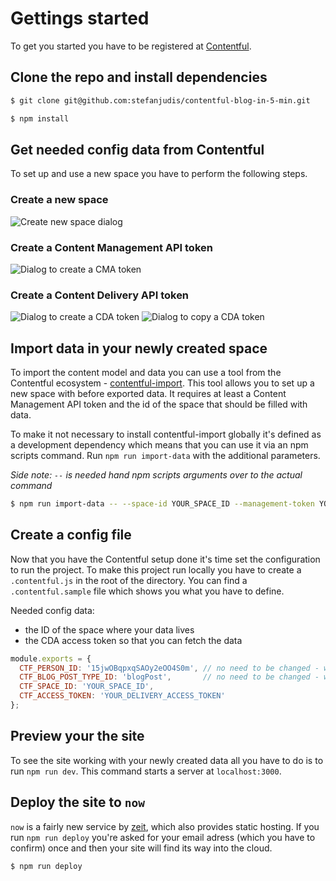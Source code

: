 # Gettings started

To get you started you have to be registered at [Contentful](https://www.contentful.com).

## Clone the repo and install dependencies

```bash
$ git clone git@github.com:stefanjudis/contentful-blog-in-5-min.git

$ npm install
```

## Get needed config data from Contentful

To set up and use a new space you have to perform the following steps.

### Create a new space

![Create new space dialog](./login.png "Create new space dialog")

### Create a Content Management API token

![Dialog to create a CMA token](./cma-token.png "Dialog to create a CMA token")

### Create a Content Delivery API token

![Dialog to create a CDA token](./cda-create-token.png "Dialog to create a CDA token")
![Dialog to copy a CDA token](./cda-copy-token.png "Dialog to copy a CDA token")

## Import data in your newly created space

To import the content model and data you can use a tool from the Contentful ecosystem - [contentful-import](https://www.npmjs.com/package/contentful-import). This tool allows you to set up a new space with before exported data. It requires at least a Content Management API token and the id of the space that should be filled with data.

To make it not necessary to install contentful-import globally it's defined as a development dependency which means that you can use it via an npm scripts command. Run `npm run import-data` with the additional parameters.

*Side note: `--` is needed hand npm scripts arguments over to the actual command*

```bash
$ npm run import-data -- --space-id YOUR_SPACE_ID --management-token YOUR_MANAGEMENT_TOKEN
```

## Create a config file

Now that you have the Contentful setup done it's time set the configuration to run the project. To make this project run locally you have to create a `.contentful.js` in the root of the directory. You can find a `.contentful.sample` file which shows you what you have to define.

Needed config data:
- the ID of the space where your data lives
- the CDA access token so that you can fetch the data

```javascript
module.exports = {
  CTF_PERSON_ID: '15jwOBqpxqSAOy2eOO4S0m', // no need to be changed - was set in your import
  CTF_BLOG_POST_TYPE_ID: 'blogPost',       // no need to be changed - was set in your import
  CTF_SPACE_ID: 'YOUR_SPACE_ID',
  CTF_ACCESS_TOKEN: 'YOUR_DELIVERY_ACCESS_TOKEN'
};
```

## Preview your the site

To see the site working with your newly created data all you have to do is to run `npm run dev`. This command starts a server at `localhost:3000`.

## Deploy the site to `now`

`now` is a fairly new service by [zeit](https://zeit.co), which also provides static hosting. If you run `npm run deploy` you're asked for your email adress (which you have to confirm) once and then your site will find its way into the cloud.

```bash
$ npm run deploy
```

